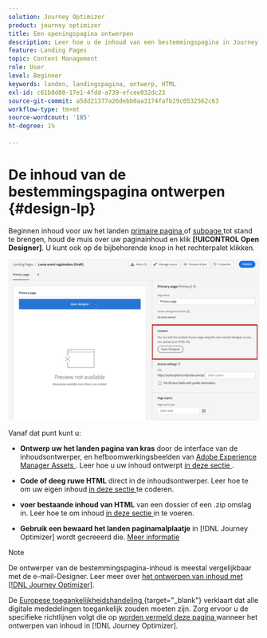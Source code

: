 ```yaml
---
solution: Journey Optimizer
product: journey optimizer
title: Een openingspagina ontwerpen
description: Leer hoe u de inhoud van een bestemmingspagina in Journey Optimizer ontwerpt
feature: Landing Pages
topic: Content Management
role: User
level: Beginner
keywords: landen, landingspagina, ontwerp, HTML
exl-id: c61b8d80-17e1-4fdd-a739-efcee032dc23
source-git-commit: a5dd21377a26debb0aa3174fafb29c0532562c63
workflow-type: tm+mt
source-wordcount: '185'
ht-degree: 1%

---
```


# De inhoud van de bestemmingspagina ontwerpen {#design-lp}

Beginnen inhoud voor uw het landen [ primaire pagina ](create-lp.md#configure-primary-page) of [ subpage ](create-lp.md#configure-subpages) tot stand te brengen, houd de muis over uw paginainhoud en klik **[!UICONTROL Open Designer]**. U kunt ook op de bijbehorende knop in het rechterpalet klikken.

![](assets/lp_open-designer.png)

Vanaf dat punt kunt u:

* **Ontwerp uw het landen pagina van kras** door de interface van de inhoudsontwerper, en hefboomwerkingsbeelden van [ Adobe Experience Manager Assets ](../integrations/assets.md). Leer hoe u uw inhoud ontwerpt <!--or use built-in templates--> [ in deze sectie ](../email/content-from-scratch.md).

* **Code of deeg ruwe HTML** direct in de inhoudsontwerper. Leer hoe te om uw eigen inhoud [ in deze sectie ](../email/code-content.md) te coderen.

* **voer bestaande inhoud van HTML** van een dossier of een .zip omslag in. Leer hoe te om inhoud [ in deze sectie ](../email/existing-content.md) in te voeren.

* **Gebruik een bewaard het landen paginamalplaatje** in [!DNL Journey Optimizer] wordt gecreeerd die. [Meer informatie](lp-templates.md)

>[!NOTE]
>
>De ontwerper van de bestemmingspagina-inhoud is meestal vergelijkbaar met de e-mail-Designer. Leer meer over [ het ontwerpen van inhoud met  [!DNL Journey Optimizer]](../email/get-started-email-design.md).
>
>De [ Europese toegankelijkheidshandeling ](https://eur-lex.europa.eu/legal-content/EN/TXT/?uri=CELEX%3A32019L0882){target="_blank"} verklaart dat alle digitale mededelingen toegankelijk zouden moeten zijn. Zorg ervoor u de specifieke richtlijnen volgt die op [ worden vermeld deze pagina ](../email/accessible-content.md) wanneer het ontwerpen van inhoud in [!DNL Journey Optimizer].
